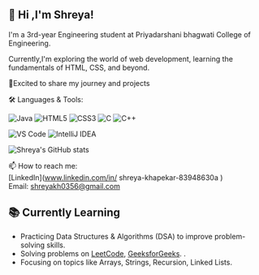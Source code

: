 ## 👋 Hi ,I'm Shreya!
I'm a 3rd-year Engineering student at Priyadarshani bhagwati College of Engineering.

Currently,I'm exploring the world of web development, learning the fundamentals of HTML, CSS, and beyond.

🚀Excited to share my journey and projects

🛠️ Languages & Tools:

![Java](https://img.shields.io/badge/-Java-007396?style=flat&logo=java&logoColor=white)
![HTML5](https://img.shields.io/badge/-HTML5-E34F26?style=flat&logo=html5&logoColor=white)
![CSS3](https://img.shields.io/badge/-CSS3-1572B6?style=flat&logo=css3&logoColor=white)
![C](https://img.shields.io/badge/-C-00599C?style=flat&logo=c&logoColor=white)
![C++](https://img.shields.io/badge/-C++-00599C?style=flat&logo=cplusplus&logoColor=white)

![VS Code](https://img.shields.io/badge/-VSCode-007ACC?style=flat&logo=visual-studio-code&logoColor=white)
![IntelliJ IDEA](https://img.shields.io/badge/-IntelliJ%20IDEA-000000?style=flat&logo=intellij-idea&logoColor=white)

![Shreya's GitHub stats](https://github-readme-stats.vercel.app/api?username=Shreyakh0356&show_icons=true&theme=radical)

📫 How to reach me:  
[LinkedIn](www.linkedin.com/in/
shreya-khapekar-83948630a
)  
Email: shreyakh0356@gmail.com

## 📚 Currently Learning

- Practicing Data Structures & Algorithms (DSA) to improve problem-solving skills.
- Solving problems on [LeetCode](https://leetcode.com/), [GeeksforGeeks](https://www.geeksforgeeks.org/).
.
- Focusing on topics like Arrays, Strings, Recursion, Linked Lists.
<!--
**Shreyakh0356/Shreyakh0356** is a ✨ _special_ ✨ repository because its `README.md` (this file) appears on your GitHub profile.

Here are some ideas to get you started:

- 🔭 I’m currently working on ...
- 🌱 I’m currently learning ...
- 👯 I’m looking to collaborate on ...
- 🤔 I’m looking for help with ...
- 💬 Ask me about ...
- 📫 How to reach me: ...
- 😄 Pronouns: ...
- ⚡ Fun fact: ...
-->
